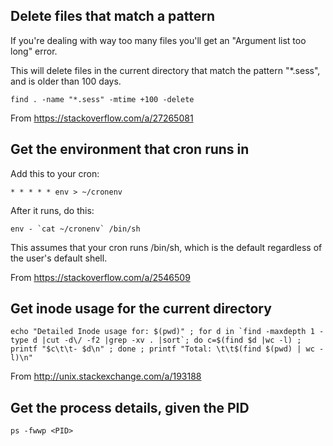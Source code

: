## Delete files that match a pattern

If you're dealing with way too many files you'll get an "Argument list too long" error.

This will delete files in the current directory that match the pattern "*.sess", and is older than 100 days.

```
find . -name "*.sess" -mtime +100 -delete
```

From https://stackoverflow.com/a/27265081

## Get the environment that cron runs in

Add this to your cron:

```
* * * * * env > ~/cronenv
```

After it runs, do this:

```
env - `cat ~/cronenv` /bin/sh
```

This assumes that your cron runs /bin/sh, which is the default regardless of the user's default shell.

From https://stackoverflow.com/a/2546509

## Get inode usage for the current directory

```
echo "Detailed Inode usage for: $(pwd)" ; for d in `find -maxdepth 1 -type d |cut -d\/ -f2 |grep -xv . |sort`; do c=$(find $d |wc -l) ; printf "$c\t\t- $d\n" ; done ; printf "Total: \t\t$(find $(pwd) | wc -l)\n"
```

From http://unix.stackexchange.com/a/193188

## Get the process details, given the PID

```
ps -fwwp <PID>
```
